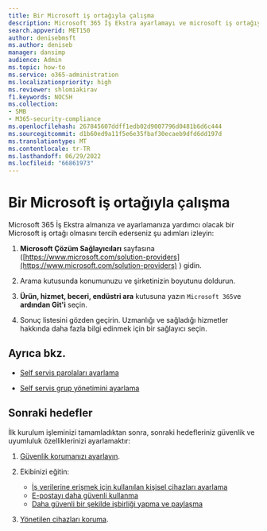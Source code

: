 ```yaml
---
title: Bir Microsoft iş ortağıyla çalışma
description: Microsoft 365 İş Ekstra ayarlamayı ve microsoft iş ortağıyla çalışmayı öğrenin
search.appverid: MET150
author: denisebmsft
ms.author: deniseb
manager: dansimp
audience: Admin
ms.topic: how-to
ms.service: o365-administration
ms.localizationpriority: high
ms.reviewer: shlomiakirav
f1.keywords: NOCSH
ms.collection:
- SMB
- M365-security-compliance
ms.openlocfilehash: 267845607ddff1edb02d9007796d0481b6d6c444
ms.sourcegitcommit: d1b60ed9a11f5e6e35fbaf30ecaeb9dfd6dd197d
ms.translationtype: MT
ms.contentlocale: tr-TR
ms.lasthandoff: 06/29/2022
ms.locfileid: "66861973"
---
```

# <a name="work-with-a-microsoft-partner"></a>Bir Microsoft iş ortağıyla çalışma

Microsoft 365 İş Ekstra almanıza ve ayarlamanıza yardımcı olacak bir Microsoft iş ortağı olmasını tercih ederseniz şu adımları izleyin:

1. **Microsoft Çözüm Sağlayıcıları** sayfasına ([https://www.microsoft.com/solution-providers](https://www.microsoft.com/solution-providers) ) gidin.

2. Arama kutusunda konumunuzu ve şirketinizin boyutunu doldurun. 

3. **Ürün, hizmet, beceri, endüstri ara** kutusuna yazın `Microsoft 365`ve **ardından Git'i** seçin.

4. Sonuç listesini gözden geçirin. Uzmanlığı ve sağladığı hizmetler hakkında daha fazla bilgi edinmek için bir sağlayıcı seçin.

## <a name="see-also"></a>Ayrıca bkz.

- [Self servis parolaları ayarlama](../admin/add-users/let-users-reset-passwords.md)

- [Self servis grup yönetimini ayarlama](/azure/active-directory/enterprise-users/groups-self-service-management)

## <a name="next-objectives"></a>Sonraki hedefler

İlk kurulum işleminizi tamamladıktan sonra, sonraki hedefleriniz güvenlik ve uyumluluk özelliklerinizi ayarlamaktır:

1. [Güvenlik korumanızı ayarlayın](m365bp-security-overview.md).

2. Ekibinizi eğitin:

   - [İş verilerine erişmek için kullanılan kişisel cihazları ayarlama](m365bp-devices-overview.md)
   - [E-postayı daha güvenli kullanma](m365bp-protect-email-overview.md)
   - [Daha güvenli bir şekilde işbirliği yapma ve paylaşma](m365bp-collaborate-share-securely.md)

3. [Yönetilen cihazları koruma](m365bp-protect-devices.md).